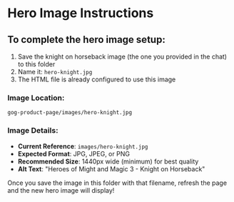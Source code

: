 # Hero Image Instructions

## To complete the hero image setup:

1. Save the knight on horseback image (the one you provided in the chat) to this folder
2. Name it: `hero-knight.jpg`
3. The HTML file is already configured to use this image

### Image Location:
```
gog-product-page/images/hero-knight.jpg
```

### Image Details:
- **Current Reference**: `images/hero-knight.jpg`
- **Expected Format**: JPG, JPEG, or PNG
- **Recommended Size**: 1440px wide (minimum) for best quality
- **Alt Text**: "Heroes of Might and Magic 3 - Knight on Horseback"

Once you save the image in this folder with that filename, refresh the page and the new hero image will display!



